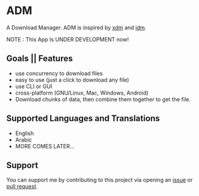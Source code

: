 # ADM
A Download Manager. ADM is inspired by [xdm](https://github.com/Bolt-Thrower/xdm) and [idm](https://www.internetdownloadmanager.com/).

NOTE : This App Is UNDER DEVELOPMENT now!

## Goals || Features
- use concurrency to download files
- easy to use (just a click to download any file)
- use CLI or GUI
- cross-platform (GNU/Linux, Mac, Windows, Android)
- Download chunks of data, then combine them together to get the file.

## Supported Languages and Translations
- English
- Arabic
- MORE COMES LATER...

## Support
You can support me by contributing to this project via opening an [issue](https://github.com/DevAbanoub/sidm/issues) or [pull request](https://github.com/DevAbanoub/sidm/pulls).
